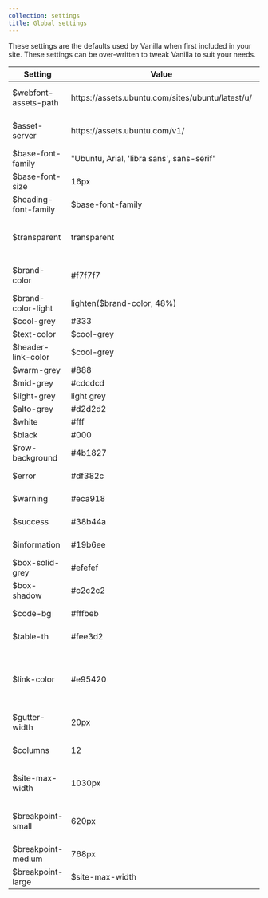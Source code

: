 ```yaml
---
collection: settings
title: Global settings
---
```


These settings are the defaults used by Vanilla when first included in your site. These settings can be over-written to tweak Vanilla to suit your needs.
<table>
  <thead>
    <tr>
      <th>Setting</th>
      <th>Value</th>
      <th>Notes</th>
    </tr>
  </thead>
  <tbody>
    <tr>
      <td>$webfont-assets-path</td>
      <td>https://assets.ubuntu.com/sites/ubuntu/latest/u/</td>
      <td>assets database path</td>
    </tr>
    <tr>
      <td>$asset-server</td>
      <td>https://assets.ubuntu.com/v1/</td>
      <td>assets server address</td>
    </tr>
    <tr>
      <td>$base-font-family</td>
      <td>"Ubuntu, Arial, 'libra sans', sans-serif"</td>
      <td>Base font family</td>
    </tr>
    <tr>
      <td>$base-font-size</td>
      <td>16px</td>
      <td>Base font size</td>
    </tr>
    <tr>
      <td>$heading-font-family</td>
      <td>$base-font-family</td>
      <td>Heading font family</td>
    </tr>
    <tr>
      <td>$transparent</td>
      <td>transparent</td>
      <td>transparent to use throughout the site</td>
    </tr>
    <tr>
      <td>$brand-color</td>
      <td>#f7f7f7</td>
      <td>the theme's core brand colour</td>
    </tr>
    <tr>
      <td>$brand-color-light</td>
      <td>lighten($brand-color, 48%)</td>
      <td>light brand colour</td>
    </tr>
    <tr>
      <td>$cool-grey</td>
      <td>#333</td>
      <td>cool grey</td>
    </tr>
    <tr>
      <td>$text-color</td>
      <td>$cool-grey</td>
      <td>text colour</td>
    </tr>
    <tr>
      <td>$header-link-color</td>
      <td>$cool-grey</td>
      <td>header link colour</td>
    </tr>
    <tr>
      <td>$warm-grey</td>
      <td>#888</td>
      <td>warm grey</td>
    </tr>
    <tr>
      <td>$mid-grey</td>
      <td>#cdcdcd</td>
      <td>mid grey</td>
    </tr>
    <tr>
      <td>$light-grey</td>
      <td>light grey</td>
      <td>light grey</td>
    </tr>
    <tr>
      <td>$alto-grey</td>
      <td>#d2d2d2</td>
      <td>alto grey</td>
    </tr>
    <tr>
      <td>$white</td>
      <td>#fff</td>
      <td>white</td>
    </tr>
    <tr>
      <td>$black</td>
      <td>#000</td>
      <td>black</td>
    </tr>
    <tr>
      <td>$row-background</td>
      <td>#4b1827</td>
      <td>row background</td>
    </tr>
    <tr>
      <td>$error</td>
      <td>#df382c</td>
      <td>error notifications</td>
    </tr>
    <tr>
      <td>$warning</td>
      <td>#eca918</td>
      <td>warning notifications</td>
    </tr>
    <tr>
      <td>$success</td>
      <td>#38b44a</td>
      <td>success notifications</td>
    </tr>
    <tr>
      <td>$information</td>
      <td>#19b6ee</td>
      <td>information notifications</td>
    </tr>
    <tr>
      <td>$box-solid-grey</td>
      <td>#efefef</td>
      <td>Box solid grey</td>
    </tr>
    <tr>
      <td>$box-shadow</td>
      <td>#c2c2c2</td>
      <td>Box shadows</td>
    </tr>
    <tr>
      <td>$code-bg</td>
      <td>#fffbeb</td>
      <td>code backgrounds</td>
    </tr>
    <tr>
      <td>$table-th</td>
      <td>#fee3d2</td>
      <td>table header backgrounds</td>
    </tr>     
    <tr>
      <td>$link-color</td>
      <td>#e95420</td>
      <td>This is the global link color, mainly used for links in content</td>
    </tr>    
    <tr>
      <td>$gutter-width</td>
      <td>20px</td>
      <td>gutter width</td>
    </tr>    
    <tr>
      <td>$columns</td>
      <td>12</td>
      <td>number of columns in the grid</td>
    </tr>    
    <tr>
      <td>$site-max-width</td>
      <td>1030px</td>
      <td>site maximum width</td>
    </tr>
    <tr>
      <td>$breakpoint-small</td>
      <td>620px</td>
      <td>Threshold to switch to small screen navigation</td>
    </tr>    
    <tr>
      <td>$breakpoint-medium</td>
      <td>768px</td>
      <td>Medium breakpoint</td>
    </tr>    
    <tr>
      <td>$breakpoint-large</td>
      <td>$site-max-width</td>
      <td>Large breakpoint</td>
    </tr>    
  </tbody>
</table>
